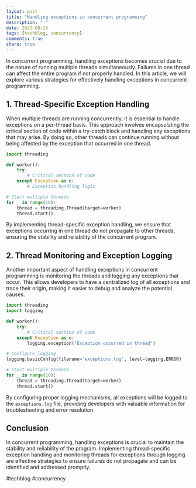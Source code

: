 ```yaml
---
layout: post
title: "Handling exceptions in concurrent programming"
description: " "
date: 2023-09-15
tags: [techblog, concurrency]
comments: true
share: true
---
```


In concurrent programming, handling exceptions becomes crucial due to the nature of running multiple threads simultaneously. Failures in one thread can affect the entire program if not properly handled. In this article, we will explore various strategies for effectively handling exceptions in concurrent programming.

## 1. Thread-Specific Exception Handling
When multiple threads are running concurrently, it is essential to handle exceptions on a per-thread basis. This approach involves encapsulating the critical section of code within a try-catch block and handling any exceptions that may arise. By doing so, other threads can continue running without being affected by the exception that occurred in one thread.

```python
import threading

def worker():
    try:
        # Critical section of code
    except Exception as e:
        # Exception handling logic

# Start multiple threads
for _ in range(10):
    thread = threading.Thread(target=worker)
    thread.start()
```

By implementing thread-specific exception handling, we ensure that exceptions occurring in one thread do not propagate to other threads, ensuring the stability and reliability of the concurrent program.

## 2. Thread Monitoring and Exception Logging
Another important aspect of handling exceptions in concurrent programming is monitoring the threads and logging any exceptions that occur. This allows developers to have a centralized log of all exceptions and trace their origin, making it easier to debug and analyze the potential causes.

```python
import threading
import logging

def worker():
    try:
        # Critical section of code
    except Exception as e:
        logging.exception("Exception occurred in thread")

# Configure logging
logging.basicConfig(filename='exceptions.log', level=logging.ERROR)

# Start multiple threads
for _ in range(10):
    thread = threading.Thread(target=worker)
    thread.start()
```

By configuring proper logging mechanisms, all exceptions will be logged to the `exceptions.log` file, providing developers with valuable information for troubleshooting and error resolution.

## Conclusion
In concurrent programming, handling exceptions is crucial to maintain the stability and reliability of the program. Implementing thread-specific exception handling and monitoring threads for exceptions through logging are effective strategies to ensure failures do not propagate and can be identified and addressed promptly.

#techblog #concurrency